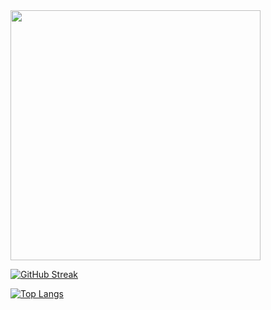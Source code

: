 <img src="https://github-readme-stats.vercel.app/api?username=JoseSilvino&show_icons=true&theme=gotham" width="400">

[![GitHub Streak](http://github-readme-streak-stats.herokuapp.com?user=JoseSilvino&theme=gotham)](https://git.io/streak-stats)

[![Top Langs](https://github-readme-stats.vercel.app/api/top-langs/?username=JoseSilvino&layout=compact&theme=gotham)](https://github.com/anuraghazra/github-readme-stats)
<!--
Comentário
-->
